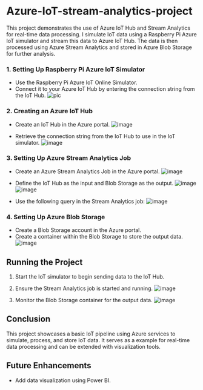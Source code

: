 # Azure-IoT-stream-analytics-project
This project demonstrates the use of Azure IoT Hub and Stream Analytics for real-time data processing. I simulate IoT data using a Raspberry Pi Azure IoT simulator and stream this data to Azure IoT Hub. The data is then processed using Azure Stream Analytics and stored in Azure Blob Storage for further analysis.

### 1. Setting Up Raspberry Pi Azure IoT Simulator

- Use the Raspberry Pi Azure IoT Online Simulator.
- Connect it to your Azure IoT Hub by entering the connection string from the IoT Hub.
  ![pic](https://github.com/user-attachments/assets/209d2d42-2997-4aad-ae15-19a676cd2225)


### 2. Creating an Azure IoT Hub

- Create an IoT Hub in the Azure portal.
  ![image](https://github.com/user-attachments/assets/87d622ba-d5d9-46d0-8cd4-65b5b2add2ea)

- Retrieve the connection string from the IoT Hub to use in the IoT simulator.
  ![image](https://github.com/user-attachments/assets/ea53fc2d-1154-4c4d-98c4-38ef142579d0)


### 3. Setting Up Azure Stream Analytics Job

- Create an Azure Stream Analytics Job in the Azure portal.
  ![image](https://github.com/user-attachments/assets/82ece30a-36cc-40d6-90c6-4c047996237f)

- Define the IoT Hub as the input and Blob Storage as the output.
 ![image](https://github.com/user-attachments/assets/196b81ec-f80a-4d98-ac1a-ef4e05c5c0e2)
 ![image](https://github.com/user-attachments/assets/d3951d23-f869-4de1-9c90-0acd29820549)


- Use the following query in the Stream Analytics job:
 ![image](https://github.com/user-attachments/assets/8cfd1d05-aea3-4d73-b555-439d6c814433)


### 4. Setting Up Azure Blob Storage

- Create a Blob Storage account in the Azure portal.
- Create a container within the Blob Storage to store the output data.
  ![image](https://github.com/user-attachments/assets/b99954a7-be81-4b15-a8f4-b39303d4aafd)


## Running the Project

1. Start the IoT simulator to begin sending data to the IoT Hub.
2. Ensure the Stream Analytics job is started and running.
   ![image](https://github.com/user-attachments/assets/d1a00a95-bf8c-4efb-9d8b-6721691c54e3)

4. Monitor the Blob Storage container for the output data.
   ![image](https://github.com/user-attachments/assets/19e9f790-4b84-43f4-a424-6562104820e4)


## Conclusion

This project showcases a basic IoT pipeline using Azure services to simulate, process, and store IoT data. It serves as a example for real-time data processing and can be extended with visualization tools.

## Future Enhancements

- Add data visualization using Power BI.

